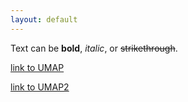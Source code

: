 ```yaml
---
layout: default
---
```


Text can be **bold**, _italic_, or ~~strikethrough~~.

[link to UMAP](https://mandelbrot-project.github.io/memo_publication_examples/umap_vgf_color_before_after.html)

[link to UMAP2](https://github.com/mandelbrot-project/memo_publication_examples/blob/main/03_plant_extract_dataset/plot/umap/umap_vgf_color_before_after.html)
